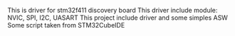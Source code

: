 
This is driver for stm32f411 discovery board 
This driver include module: NVIC, SPI, I2C, UASART 
This project include driver and some simples ASW
Some script taken from STM32CubeIDE
